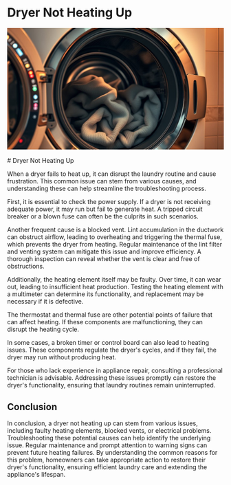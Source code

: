 <h1> Dryer Not Heating Up
 </h1><p><img src="/images/dryer_malfunction_no_heat.jpg"></p># Dryer Not Heating Up

When a dryer fails to heat up, it can disrupt the laundry routine and cause frustration. This common issue can stem from various causes, and understanding these can help streamline the troubleshooting process.

First, it is essential to check the power supply. If a dryer is not receiving adequate power, it may run but fail to generate heat. A tripped circuit breaker or a blown fuse can often be the culprits in such scenarios.

Another frequent cause is a blocked vent. Lint accumulation in the ductwork can obstruct airflow, leading to overheating and triggering the thermal fuse, which prevents the dryer from heating. Regular maintenance of the lint filter and venting system can mitigate this issue and improve efficiency. A thorough inspection can reveal whether the vent is clear and free of obstructions.

Additionally, the heating element itself may be faulty. Over time, it can wear out, leading to insufficient heat production. Testing the heating element with a multimeter can determine its functionality, and replacement may be necessary if it is defective.

The thermostat and thermal fuse are other potential points of failure that can affect heating. If these components are malfunctioning, they can disrupt the heating cycle.

In some cases, a broken timer or control board can also lead to heating issues. These components regulate the dryer's cycles, and if they fail, the dryer may run without producing heat.

For those who lack experience in appliance repair, consulting a professional technician is advisable. Addressing these issues promptly can restore the dryer's functionality, ensuring that laundry routines remain uninterrupted.

## Conclusion

In conclusion, a dryer not heating up can stem from various issues, including faulty heating elements, blocked vents, or electrical problems. Troubleshooting these potential causes can help identify the underlying issue. Regular maintenance and prompt attention to warning signs can prevent future heating failures. By understanding the common reasons for this problem, homeowners can take appropriate action to restore their dryer's functionality, ensuring efficient laundry care and extending the appliance's lifespan.
